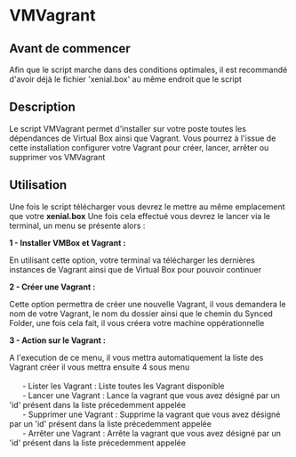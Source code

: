 # VMVagrant

## Avant de commencer

Afin que le script marche dans des conditions optimales, il est recommandé d'avoir déjà le fichier 'xenial.box' au même endroit que le script

## Description

Le script VMVagrant permet d'installer sur votre poste toutes les dépendances de Virtual Box ainsi que Vagrant.
Vous pourrez à l'issue de cette installation configurer votre Vagrant pour créer, lancer, arrêter ou supprimer vos VMVagrant

## Utilisation

Une fois le script télécharger vous devrez le mettre au même emplacement que votre <strong>xenial.box</strong>
Une fois cela effectué vous devrez le lancer via le terminal, un menu se présente alors :

<strong>1 - Installer VMBox et Vagrant :</strong>

En utilisant cette option, votre terminal va télécharger les dernières instances de Vagrant ainsi que de Virtual Box pour pouvoir continuer

<strong>2 - Créer une Vagrant :</strong>

Cette option permettra de créer une nouvelle Vagrant, il vous demandera le nom de votre Vagrant, le nom du dossier ainsi que le chemin du Synced Folder, une fois cela fait, il vous créera votre machine oppérationnelle

<strong>3 - Action sur le Vagrant :</strong>

A l'execution de ce menu, il vous mettra automatiquement la liste des Vagrant créer il vous mettra ensuite 4 sous menu<br/>  
&nbsp;&nbsp;&nbsp;&nbsp;&nbsp;&nbsp;- Lister les Vagrant : Liste toutes les Vagrant disponible<br/> 
&nbsp;&nbsp;&nbsp;&nbsp;&nbsp;&nbsp;- Lancer une Vagrant : Lance la vagrant que vous avez désigné par un 'id' présent dans la liste précedemment appelée<br/> 
&nbsp;&nbsp;&nbsp;&nbsp;&nbsp;&nbsp;- Supprimer une Vagrant : Supprime la vagrant que vous avez désigné par un 'id' présent dans la liste précedemment appelée<br/> 
&nbsp;&nbsp;&nbsp;&nbsp;&nbsp;&nbsp;- Arrêter une Vagrant : Arrête la vagrant que vous avez désigné par un 'id' présent dans la liste précedemment appelée<br/> 

